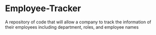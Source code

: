 # Employee-Tracker
A repository of code that will allow a company to track the information of their employees including department, roles, and employee names
